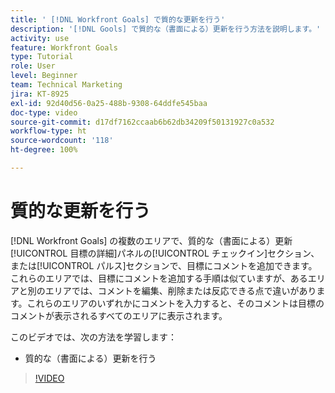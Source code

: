 ```yaml
---
title: ' [!DNL Workfront Goals] で質的な更新を行う'
description: '[!DNL Gools] で質的な（書面による）更新を行う方法を説明します。'
activity: use
feature: Workfront Goals
type: Tutorial
role: User
level: Beginner
team: Technical Marketing
jira: KT-8925
exl-id: 92d40d56-0a25-488b-9308-64ddfe545baa
doc-type: video
source-git-commit: d17df7162ccaab6b62db34209f50131927c0a532
workflow-type: ht
source-wordcount: '118'
ht-degree: 100%

---
```


# 質的な更新を行う

[!DNL Workfront Goals] の複数のエリアで、質的な（書面による）更新[!UICONTROL 目標の詳細]パネルの[!UICONTROL チェックイン]セクション、または[!UICONTROL パルス]セクションで、目標にコメントを追加できます。これらのエリアでは、目標にコメントを追加する手順は似ていますが、あるエリアと別のエリアでは、コメントを編集、削除または反応できる点で違いがあります。これらのエリアのいずれかにコメントを入力すると、そのコメントは目標のコメントが表示されるすべてのエリアに表示されます。

このビデオでは、次の方法を学習します：

* 質的な（書面による）更新を行う

>[!VIDEO](https://video.tv.adobe.com/v/3415950/?quality=12&learn=on&enablevpops&captions=jpn)
